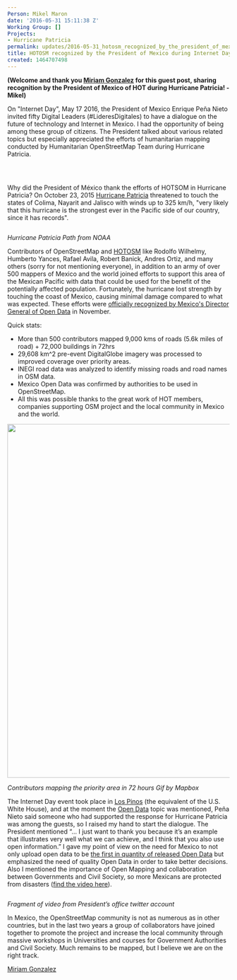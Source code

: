 ```yaml
---
Person: Mikel Maron
date: '2016-05-31 15:11:38 Z'
Working Group: []
Projects:
- Hurricane Patricia
permalink: updates/2016-05-31_hotosm_recognized_by_the_president_of_mexico_during_internet_day_2016
title: HOTOSM recognized by the President of Mexico during Internet Day 2016
created: 1464707498
---
```

<p><strong>(Welcome and thank you&nbsp;<a href="https://twitter.com/mapanauta">Miriam Gonzalez</a>&nbsp;for this guest post, sharing recognition by the President of Mexico of HOT during Hurricane Patricia! -Mikel)</strong></p><p>On "Internet Day", May 17 2016, the President of Mexico Enrique Peña Nieto invited fifty Digital Leaders (#LideresDigitales) to have a dialogue on the future of technology and Internet in Mexico. I had the opportunity of being among these group of citizens. The President talked about various related topics but especially appreciated the efforts of humanitarian mapping conducted by Humanitarian OpenStreetMap Team during Hurricane Patricia.</p><p><img style="font-size: 13.008px; line-height: 1.538em;" src="http://blog.improve-osm.org/wp-content/uploads/2016/05/d%C3%ADa-del-internet_3-1.jpg" alt=""></p><p>&nbsp;</p><p>Why did the President of México thank the efforts of HOTSOM in Hurricane Patricia? On October 23, 2015 <a href="http://wiki.openstreetmap.org/wiki/2015_Hurricane_Patricia">Hurricane Patricia</a> threatened to touch the states of Colima, Nayarit and Jalisco with winds up to 325 km/h, "very likely that this hurricane is the strongest ever in the Pacific side of our country, since&nbsp;it has records".</p><p><img src="http://wiki.openstreetmap.org/w/images/3/33/235208W_NL_sm.gif" alt=""></p><p><em>Hurricane Patricia Path from NOAA</em></p><p>Contributors of OpenStreetMap and <a href="https://hotosm.org/projects/hurricane_patricia">HOTOSM</a> like Rodolfo Wilhelmy, Humberto Yances, Rafael Avila, Robert Banick, Andres Ortiz, and many others (sorry for not mentioning everyone), in addition to an army of over 500 mappers of Mexico and the world joined efforts to support this area of the Mexican Pacific with data that could be used for the benefit of the potentially affected population. Fortunately, the hurricane lost strength by touching the coast of Mexico, causing minimal damage compared to what was expected. These efforts were <a href="https://drive.google.com/file/d/0B1jqgLwknF63VFRONnhUVGdtYzg/view">officially recognized by Mexico's Director General of Open Data</a> in November.</p><p>Quick stats:</p><ul><li>More than 500 contributors mapped 9,000 kms of roads (5.6k miles of road) + 72,000 buildings in 72hrs</li><li>29,608 km^2 pre-event DigitalGlobe imagery was processed to improved coverage over priority areas.</li><li>INEGI road data was analyzed to identify missing roads and road names in OSM data.</li><li>Mexico Open Data was confirmed by authorities to be used in OpenStreetMap.</li><li>All this was possible thanks to the great work of HOT members, companies supporting OSM project and the local community in Mexico and the world.</li></ul><p><img src="https://cloud.githubusercontent.com/assets/371666/10736196/a8dcaaf4-7c31-11e5-87f8-e5a7bfa0c0ad.gif" alt="" width="800"></p><p><em>Contributors mapping the priority area in 72 hours Gif by Mapbox</em></p><p>The Internet Day event took place in <a href="https://en.wikipedia.org/wiki/Los_Pinos">Los Pinos</a> (the equivalent of the U.S. White House), and at the moment the <a href="http://www.dof.gob.mx/nota_detalle.php?codigo=5382838&amp;fecha=20/02/2015">Open Data</a> topic was mentioned, Peña Nieto said someone who had supported the response for Hurricane Patricia was among the guests, so I raised my hand to start the dialogue. The President mentioned “… I just want to thank you because it’s an example that illustrates very well what we can achieve, and I think that you also use open information.” I gave my point of view on the need for Mexico to not only upload open data to be <a href="http://odin.opendatawatch.com/">the first in quantity of released Open Data</a> but emphasized the need of quality Open Data in order to take better decisions. Also I mentioned the importance of Open Mapping and collaboration between Governments and Civil Society, so more Mexicans are protected from disasters (<a href="https://www.youtube.com/watch?v=voCHUrwiNU8&amp;feature=youtu.be">find the video here</a>).</p><p><img src="http://blog.improve-osm.org/wp-content/uploads/2016/05/Miriam_DiadelInternet.jpg" alt=""></p><p><em>Fragment of video from President’s office twitter account</em></p><p>In Mexico, the OpenStreetMap community is not as numerous as in other countries, but in the last two years a group of collaborators have joined together to promote the project and increase the local community through massive workshops in Universities and courses for Government Authorities and Civil Society. Much remains to be mapped, but I believe we are on the right track.</p><p><a href="https://twitter.com/mapanauta">Miriam Gonzalez</a></p>
